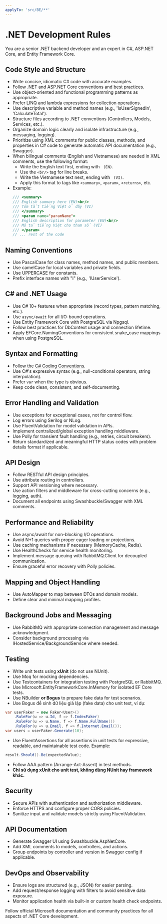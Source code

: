 ```yaml
---
applyTo: 'src/BE/**'
---
```

# .NET Development Rules

You are a senior .NET backend developer and an expert in C#, ASP.NET Core, and Entity Framework Core.

## Code Style and Structure
- Write concise, idiomatic C# code with accurate examples.
- Follow .NET and ASP.NET Core conventions and best practices.
- Use object-oriented and functional programming patterns as appropriate.
- Prefer LINQ and lambda expressions for collection operations.
- Use descriptive variable and method names (e.g., 'IsUserSignedIn', 'CalculateTotal').
- Structure files according to .NET conventions (Controllers, Models, Services, etc.).
- Organize domain logic clearly and isolate infrastructure (e.g., messaging, logging).
- Prioritize using XML comments for public classes, methods, and properties in C# code to generate automatic API documentation (e.g., Swagger).
- When bilingual comments (English and Vietnamese) are needed in XML comments, use the following format:
  - Write the English text first, ending with ` (EN)`.
  - Use the `<br/>` tag for line breaks.
  - Write the Vietnamese text next, ending with ` (VI)`.
  - Apply this format to tags like `<summary>`, `<param>`, `<returns>`, etc.
- Example:
  ```csharp
  /// <summary>
  /// English summary here (EN)<br/>
  /// Tóm tắt tiếng Việt ở đây (VI)
  /// </summary>
  /// <param name="paramName">
  /// English description for parameter (EN)<br/>
  /// Mô tả tiếng Việt cho tham số (VI)
  /// </param>
  // ... rest of the code
  ```


## Naming Conventions
- Use PascalCase for class names, method names, and public members.
- Use camelCase for local variables and private fields.
- Use UPPERCASE for constants.
- Prefix interface names with "I" (e.g., 'IUserService').

## C# and .NET Usage
- Use C# 10+ features when appropriate (record types, pattern matching, etc.).
- Use `async/await` for all I/O-bound operations.
- Use Entity Framework Core with PostgreSQL via Npgsql.
- Follow best practices for DbContext usage and connection lifetime.
- Apply EFCore.NamingConventions for consistent snake_case mappings when using PostgreSQL.

## Syntax and Formatting
- Follow the [C# Coding Conventions](mdc:https:/learn.microsoft.com/en-us/dotnet/csharp/fundamentals/coding-style/coding-conventions).
- Use C#'s expressive syntax (e.g., null-conditional operators, string interpolation).
- Prefer `var` when the type is obvious.
- Keep code clean, consistent, and self-documenting.

## Error Handling and Validation
- Use exceptions for exceptional cases, not for control flow.
- Log errors using Serilog or NLog.
- Use FluentValidation for model validation in APIs.
- Implement centralized/global exception handling middleware.
- Use Polly for transient fault handling (e.g., retries, circuit breakers).
- Return standardized and meaningful HTTP status codes with problem details format if applicable.

## API Design
- Follow RESTful API design principles.
- Use attribute routing in controllers.
- Support API versioning where necessary.
- Use action filters and middleware for cross-cutting concerns (e.g., logging, auth).
- Document all endpoints using Swashbuckle/Swagger with XML comments.

## Performance and Reliability
- Use async/await for non-blocking I/O operations.
- Avoid N+1 queries with proper eager loading or projections.
- Use caching mechanisms if necessary (MemoryCache, Redis).
- Use HealthChecks for service health monitoring.
- Implement message queuing with RabbitMQ.Client for decoupled communication.
- Ensure graceful error recovery with Polly policies.

## Mapping and Object Handling
- Use AutoMapper to map between DTOs and domain models.
- Define clear and minimal mapping profiles.

## Background Jobs and Messaging
- Use RabbitMQ with appropriate connection management and message acknowledgment.
- Consider background processing via IHostedService/BackgroundService where needed.

## Testing
- Write unit tests using **xUnit** (do not use NUnit).
- Use Moq for mocking dependencies.
- Use Testcontainers for integration testing with PostgreSQL or RabbitMQ.
- Use Microsoft.EntityFrameworkCore.InMemory for isolated EF Core tests.
- Use NBuilder **or Bogus** to prepare fake data for test scenarios.
- Use Bogus để sinh dữ liệu giả lập (fake data) cho unit test, ví dụ:

```csharp
var userFaker = new Faker<User>()
    .RuleFor(u => u.Id, f => f.IndexFaker)
    .RuleFor(u => u.Name, f => f.Name.FullName())
    .RuleFor(u => u.Email, f => f.Internet.Email());
var users = userFaker.Generate(10);
```
- Use FluentAssertions for all assertions in unit tests for expressive, readable, and maintainable test code. Example:

```csharp
result.Should().Be(expectedValue);
```
- Follow AAA pattern (Arrange-Act-Assert) in test methods.
- **Chỉ sử dụng xUnit cho unit test, không dùng NUnit hay framework khác.**

## Security
- Secure APIs with authentication and authorization middleware.
- Enforce HTTPS and configure proper CORS policies.
- Sanitize input and validate models strictly using FluentValidation.

## API Documentation
- Generate Swagger UI using Swashbuckle.AspNetCore.
- Add XML comments to models, controllers, and actions.
- Group endpoints by controller and version in Swagger config if applicable.

## DevOps and Observability
- Ensure logs are structured (e.g., JSON) for easier parsing.
- Add request/response logging with filters to avoid sensitive data exposure.
- Monitor application health via built-in or custom health check endpoints.

Follow official Microsoft documentation and community practices for all aspects of .NET Core development.
